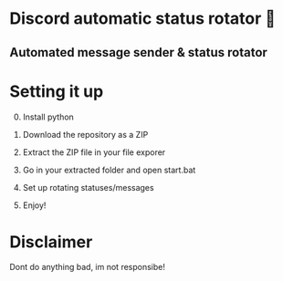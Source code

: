 # Discord automatic status rotator 🤖      
  
## Automated message sender & status rotator    
     
# Setting it up    
 
0. Install python  
1. Download the repository as a ZIP     
2. Extract the ZIP file in your file exporer    
3. Go in your extracted folder and open start.bat    
4. Set up rotating statuses/messages    
    
5. Enjoy!    
 
# Disclaimer   
    
Dont do anything bad, im not responsibe!    